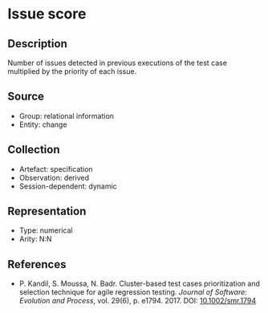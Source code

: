 # Issue score

## Description

Number of issues detected in previous executions of the test case multiplied by the priority of each issue.

## Source

* Group: relational information
* Entity: change

## Collection

* Artefact: specification
* Observation: derived
* Session-dependent: dynamic

## Representation

* Type: numerical
* Arity: N:N

## References

* P. Kandil, S. Moussa, N. Badr. Cluster-based test cases prioritization and selection technique for agile regression testing. *Journal of Software: Evolution and Process*, vol. 29(6), p. e1794. 2017. DOI: [10.1002/smr.1794](https://www.doi.org/10.1002/smr.1794)

